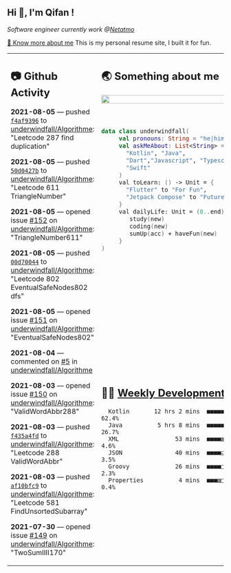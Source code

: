 <h2> Hi 👋, I'm Qifan ! </h2>
<p><em>Software engineer currently work @<a href="https://www.netatmo.com">Netatmo</a>
</em></p><p><a href="https://qifanyang.com/resume" target="_blank"> 🔭 Know more about me</a> This is my personal resume site, I built it for fun.</p>
<table><tr><td valign="top" rowspan="2">

 ## 📷 Github Activity
 <!-- githubActivity starts -->
  **2021-08-05** — pushed [`f4af9396`](https://github.com/underwindfall/Algorithme/commit/f4af9396526d716aa2022ba4285eb9acc955483f) to [underwindfall/Algorithme](https://api.github.com/repos/underwindfall/Algorithme): "Leetcode 287 find duplication"

  **2021-08-05** — pushed [`50d0427b`](https://github.com/underwindfall/Algorithme/commit/50d0427bd8c8c3584bb55249c5ff7ef854917e70) to [underwindfall/Algorithme](https://api.github.com/repos/underwindfall/Algorithme): "Leetcode 611 TriangleNumber"

  **2021-08-05** — opened issue [#152](https://api.github.com/repos/underwindfall/Algorithme/issues/152) on [underwindfall/Algorithme](https://api.github.com/repos/underwindfall/Algorithme): "TriangleNumber611"

  **2021-08-05** — pushed [`00d70044`](https://github.com/underwindfall/Algorithme/commit/00d70044cd0065e907cb14cfb1d59a2f63a6d49a) to [underwindfall/Algorithme](https://api.github.com/repos/underwindfall/Algorithme): "Leetcode 802 EventualSafeNodes802 dfs"

  **2021-08-05** — opened issue [#151](https://api.github.com/repos/underwindfall/Algorithme/issues/151) on [underwindfall/Algorithme](https://api.github.com/repos/underwindfall/Algorithme): "EventualSafeNodes802"

  **2021-08-04** — commented on [#5](https://github.com/underwindfall/Algorithme/issues/5#issuecomment-892922486) in [underwindfall/Algorithme](https://api.github.com/repos/underwindfall/Algorithme)

  **2021-08-03** — opened issue [#150](https://api.github.com/repos/underwindfall/Algorithme/issues/150) on [underwindfall/Algorithme](https://api.github.com/repos/underwindfall/Algorithme): "ValidWordAbbr288"

  **2021-08-03** — pushed [`f435a4fd`](https://github.com/underwindfall/Algorithme/commit/f435a4fd25b36b367b88c115c97f075088cbf069) to [underwindfall/Algorithme](https://api.github.com/repos/underwindfall/Algorithme): "Leetcode 288 ValidWordAbbr"

  **2021-08-03** — pushed [`af10bfc9`](https://github.com/underwindfall/Algorithme/commit/af10bfc9310e1a9e8b33acc1546647504bead19b) to [underwindfall/Algorithme](https://api.github.com/repos/underwindfall/Algorithme): "Leetcode 581 FindUnsortedSubarray"

  **2021-07-30** — opened issue [#149](https://api.github.com/repos/underwindfall/Algorithme/issues/149) on [underwindfall/Algorithme](https://api.github.com/repos/underwindfall/Algorithme): "TwoSumIIII170"
 <!-- githubActivity ends -->
 </td><td valign="top">

 ## 🌏 Something about me
 <!-- profile starts -->
 <a href="https://github.com/underwindfall" width="100%">
   <img src="http://github-readme-streak-stats.herokuapp.com?user=underwindfall&theme=algolia&hide_border=true&dates=30DD8A&background=00000000" width="100%"/>
 </a>
 <br/>
 <br/>
 <br/>

 ```kotlin
 data class underwindfall(
      val pronouns: String = "he|him",
      val askMeAbout: List<String> = listOf(
        "Kotlin", "Java",
        "Dart","Javascript", "Typescript",
        "Swift"
      )
      val toLearn: () -> Unit = {
        "Flutter" to "For Fun",
        "Jetpack Compose" to "Future"
      }
      val dailyLife: Unit = (0..end).reduce { acc, new ->
         study(new)
         coding(new)
         sumUp(acc) + haveFun(new)
      }
 )
 ```
 <!-- profile ends -->
 </td></tr><tr><td valign="top">

 ## 🏊‍♂️ <a href="https://gist.github.com/underwindfall/377ee88ba1fabd1e93516e48ca9c61eb" target="_blank">Weekly Development Breakdown</a>
  <!-- codeTime starts -->
  ```text
    Kotlin       12 hrs 2 mins  ■■■■■■■■■■■■■■■■■■▥□□□□□  62.4%
    Java          5 hrs 8 mins  ■■■■■■■■■■□□□□□□□□□□□□□□  26.7%
    XML                53 mins  ■■■■▥□□□□□□□□□□□□□□□□□□□   4.6%
    JSON               40 mins  ■■■■◱□□□□□□□□□□□□□□□□□□□   3.5%
    Groovy             26 mins  ■■■■□□□□□□□□□□□□□□□□□□□□   2.3%
    Properties          4 mins  ■■■▥□□□□□□□□□□□□□□□□□□□□   0.4%
  ```
  <!-- codeTime starts -->
  </td></tr></table>
